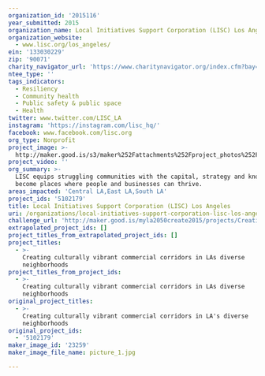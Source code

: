 ```yaml
---
organization_id: '2015116'
year_submitted: 2015
organization_name: Local Initiatives Support Corporation (LISC) Los Angeles
organization_website:
  - www.lisc.org/los_angeles/
ein: '133030229'
zip: '90071'
charity_navigator_url: 'https://www.charitynavigator.org/index.cfm?bay=search.profile&ein=133030229'
ntee_type: ''
tags_indicators:
  - Resiliency
  - Community health
  - Public safety & public space
  - Health
twitter: www.twitter.com/LISC_LA
instagram: 'https://instagram.com/lisc_hq/'
facebook: www.facebook.com/lisc.org
org_type: Nonprofit
project_image: >-
  http://maker.good.is/s3/maker%252Fattachments%252Fproject_photos%252Fimages%252F23259%252Fdisplay%252Fpicture_1.jpg=c570x385
project_video: ''
org_summary: >-
  LISC equips struggling communities with the capital, strategy and know-how to
  become places where people and businesses can thrive.
areas_impacted: 'Central LA,East LA,South LA'
project_ids: '5102179'
title: Local Initiatives Support Corporation (LISC) Los Angeles
uri: /organizations/local-initiatives-support-corporation-lisc-los-angeles/
challenge_url: 'http://maker.good.is/myla2050create2015/projects/CreativepLAce.html'
extrapolated_project_ids: []
project_titles_from_extrapolated_project_ids: []
project_titles:
  - >-
    Creating culturally vibrant commercial corridors in LAs diverse
    neighborhoods
project_titles_from_project_ids:
  - >-
    Creating culturally vibrant commercial corridors in LAs diverse
    neighborhoods
original_project_titles:
  - >-
    Creating culturally vibrant commercial corridors in LA's diverse
    neighborhoods
original_project_ids:
  - '5102179'
maker_image_id: '23259'
maker_image_file_name: picture_1.jpg

---
```

